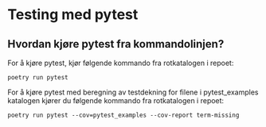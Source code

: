 # Testing med pytest

## Hvordan kjøre pytest fra kommandolinjen?

For å kjøre pytest, kjør følgende kommando fra rotkatalogen i repoet:

```shell
poetry run pytest
```

For å kjøre pytest med beregning av testdekning for filene i pytest_examples
katalogen kjører du følgende kommando fra rotkatalogen i repoet:

```shell
poetry run pytest --cov=pytest_examples --cov-report term-missing
```

